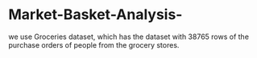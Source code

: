 # Market-Basket-Analysis-
we use Groceries dataset, which has the dataset with 38765 rows of the purchase orders of people from the grocery stores.
